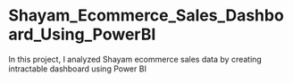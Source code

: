 # Shayam_Ecommerce_Sales_Dashboard_Using_PowerBI
In this project, I analyzed Shayam ecommerce sales data by creating intractable dashboard using Power BI 
